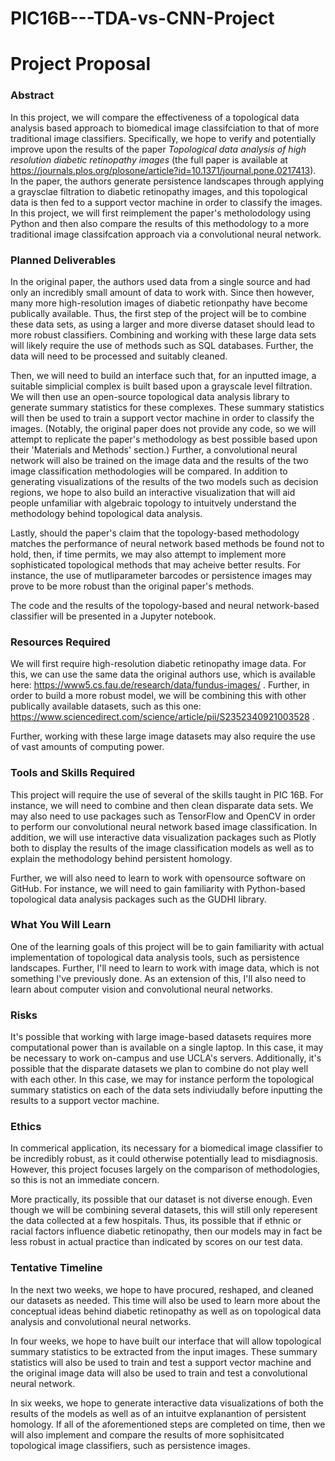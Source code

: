 # PIC16B---TDA-vs-CNN-Project

# Project Proposal
### Abstract
In this project, we will compare the effectiveness of a topological data analysis based approach to biomedical image classifciation to that of more traditional image classifiers. Specifically, we hope to verify and potentially improve upon the results of the paper *Topological data analysis of high resolution diabetic retinopathy images* (the full paper is available at https://journals.plos.org/plosone/article?id=10.1371/journal.pone.0217413). In the paper, the authors generate persistence landscapes through applying a graysclae filtration to diabetic retinopathy images, and this topological data is then fed to a support vector machine in order to classify the images. In this project, we will first reimplement the paper's metholodology using Python and then also compare the results of this methodology to a more traditional image classifcation approach via a convolutional neural network.

### Planned Deliverables
In the original paper, the authors used data from a single source and had only an incredibly small amount of data to work with. Since then however, many more high-resolution images of diabetic retionpathy have become publically available. Thus, the first step of the project will be to combine these data sets, as using a larger and more diverse dataset should lead to more robust classifiers. Combining and working with these large data sets will likely require the use of methods such as SQL databases. Further, the data will need to be processed and suitably cleaned.

Then, we will need to build an interface such that, for an inputted image, a suitable simplicial complex is built based upon a grayscale level filtration. We will then use an open-source topological data analysis library to generate summary statistics for these complexes. These summary statistics will then be used to train a support vector machine in order to classify the images. (Notably, the original paper does not provide any code, so we will attempt to replicate the paper's methodology as best possible based upon their 'Materials and Methods' section.) Further, a convolutional neural network will also be trained on the image data and the results of the two image classification methodologies will be compared. In addition to generating visualizations of the results of the two models such as decision regions, we hope to also build an interactive visualization that will aid people unfamiliar with algebraic topology to intuitvely understand the methodology behind topological data analysis.

Lastly, should the paper's claim that the topology-based methodology matches the performance of neural network based methods be found not to hold, then, if time permits, we may also attempt to implement more sophisticated topological methods that may acheive better results. For instance, the use of mutliparameter barcodes or persistence images may prove to be more robust than the original paper's methods.

The code and the results of the topology-based and neural network-based classifier will be presented in a Jupyter notebook.

### Resources Required
We will first require high-resolution diabetic retinopathy image data. For this, we can use the same data the original authors use, which is available here: https://www5.cs.fau.de/research/data/fundus-images/ . Further, in order to build a more robust model, we will be combining this with other publically available datasets, such as this one: https://www.sciencedirect.com/science/article/pii/S2352340921003528 .

Further, working with these large image datasets may also require the use of vast amounts of computing power.

### Tools and Skills Required
This project will require the use of several of the skills taught in PIC 16B. For instance, we will need to combine and then clean disparate data sets. We may also need to use packages such as TensorFlow and OpenCV in order to perform our convolutional neural network based image classification. In addition, we will use interactive data visualization packages such as Plotly both to display the results of the image classification models as well as to explain the methodology behind persistent homology.

Further, we will also need to learn to work with opensource software on GitHub. For instance, we will need to gain familiarity with Python-based topological data analysis packages such as the GUDHI library.

### What You Will Learn
One of the learning goals of this project will be to gain familiarity with actual implementation of topological data analysis tools, such as persistence landscapes. Further, I'll need to learn to work with image data, which is not something I've previously done. As an extension of this, I'll also need to learn about computer vision and convolutional neural networks.

### Risks
It's possible that working with large image-based datasets requires more computational power than is available on a single laptop. In this case, it may be necessary to work on-campus and use UCLA's servers. Additionally, it's possible that the disparate datasets we plan to combine do not play well with each other. In this case, we may for instance perform the topological summary statistics on each of the data sets indiviudally before inputting the results to a support vector machine.

### Ethics
In commerical application, its necessary for a biomedical image classifier to be incredibly robust, as it could otherwise potentially lead to misdiagnosis. However, this project focuses largely on the comparison of methodologies, so this is not an immediate concern.

More practically, its possible that our dataset is not diverse enough. Even though we will be combining several datasets, this will still only reperesent the data collected at a few hospitals. Thus, its possible that if ethnic or racial factors influence diabetic retinopathy, then our models may in fact be less robust in actual practice than indicated by scores on our test data.

### Tentative Timeline
In the next two weeks, we hope to have procured, reshaped, and cleaned our datasets as needed. This time will also be used to learn more about the conceptual ideas behind diabetic retinopathy as well as on topological data analysis and convolutional neural networks.

In four weeks, we hope to have built our interface that will allow topological summary statistics to be extracted from the input images. These summary statistics will also be used to train and test a support vector machine and the original image data will also be used to train and test a convolutional neural network.

In six weeks, we hope to generate interactive data visualizations of both the results of the models as well as of an intuitve explanantion of persistent homology. If all of the aforementioned steps are completed on time, then we will also implement and compare the results of more sophisitcated topological image classifiers, such as persistence images.
